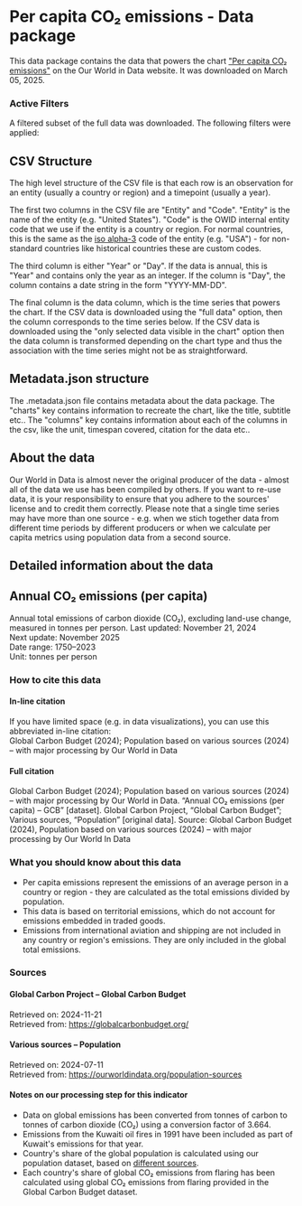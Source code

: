 # Per capita CO₂ emissions - Data package

This data package contains the data that powers the chart ["Per capita CO₂ emissions"](https://ourworldindata.org/grapher/co-emissions-per-capita?v=1&csvType=full&useColumnShortNames=false) on the Our World in Data website. It was downloaded on March 05, 2025.

### Active Filters

A filtered subset of the full data was downloaded. The following filters were applied:

## CSV Structure

The high level structure of the CSV file is that each row is an observation for an entity (usually a country or region) and a timepoint (usually a year).

The first two columns in the CSV file are "Entity" and "Code". "Entity" is the name of the entity (e.g. "United States"). "Code" is the OWID internal entity code that we use if the entity is a country or region. For normal countries, this is the same as the [iso alpha-3](https://en.wikipedia.org/wiki/ISO_3166-1_alpha-3) code of the entity (e.g. "USA") - for non-standard countries like historical countries these are custom codes.

The third column is either "Year" or "Day". If the data is annual, this is "Year" and contains only the year as an integer. If the column is "Day", the column contains a date string in the form "YYYY-MM-DD".

The final column is the data column, which is the time series that powers the chart. If the CSV data is downloaded using the "full data" option, then the column corresponds to the time series below. If the CSV data is downloaded using the "only selected data visible in the chart" option then the data column is transformed depending on the chart type and thus the association with the time series might not be as straightforward.

## Metadata.json structure

The .metadata.json file contains metadata about the data package. The "charts" key contains information to recreate the chart, like the title, subtitle etc.. The "columns" key contains information about each of the columns in the csv, like the unit, timespan covered, citation for the data etc..

## About the data

Our World in Data is almost never the original producer of the data - almost all of the data we use has been compiled by others. If you want to re-use data, it is your responsibility to ensure that you adhere to the sources' license and to credit them correctly. Please note that a single time series may have more than one source - e.g. when we stich together data from different time periods by different producers or when we calculate per capita metrics using population data from a second source.

## Detailed information about the data


## Annual CO₂ emissions (per capita)
Annual total emissions of carbon dioxide (CO₂), excluding land-use change, measured in tonnes per person.
Last updated: November 21, 2024  
Next update: November 2025  
Date range: 1750–2023  
Unit: tonnes per person  


### How to cite this data

#### In-line citation
If you have limited space (e.g. in data visualizations), you can use this abbreviated in-line citation:  
Global Carbon Budget (2024); Population based on various sources (2024) – with major processing by Our World in Data

#### Full citation
Global Carbon Budget (2024); Population based on various sources (2024) – with major processing by Our World in Data. “Annual CO₂ emissions (per capita) – GCB” [dataset]. Global Carbon Project, “Global Carbon Budget”; Various sources, “Population” [original data].
Source: Global Carbon Budget (2024), Population based on various sources (2024) – with major processing by Our World In Data

### What you should know about this data
* Per capita emissions represent the emissions of an average person in a country or region - they are calculated as the total emissions divided by population.
* This data is based on territorial emissions, which do not account for emissions embedded in traded goods.
* Emissions from international aviation and shipping are not included in any country or region's emissions. They are only included in the global total emissions.

### Sources

#### Global Carbon Project – Global Carbon Budget
Retrieved on: 2024-11-21  
Retrieved from: https://globalcarbonbudget.org/  

#### Various sources – Population
Retrieved on: 2024-07-11  
Retrieved from: https://ourworldindata.org/population-sources  

#### Notes on our processing step for this indicator
- Data on global emissions has been converted from tonnes of carbon to tonnes of carbon dioxide (CO₂) using a conversion factor of 3.664.
- Emissions from the Kuwaiti oil fires in 1991 have been included as part of Kuwait's emissions for that year.
- Country's share of the global population is calculated using our population dataset, based on [different sources](https://ourworldindata.org/population-sources).
- Each country's share of global CO₂ emissions from flaring has been calculated using global CO₂ emissions from flaring provided in the Global Carbon Budget dataset.



    